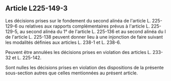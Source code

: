 Article L225-149-3
----
Les décisions prises sur le fondement du second alinéa de l'article L. 225-129-6
ou relatives aux rapports complémentaires prévus à l'article L. 225-129-5, au
second alinéa du 1° de l'article L. 225-136 et au second alinéa du I de
l'article L. 225-138 peuvent donner lieu à une injonction de faire suivant les
modalités définies aux articles L. 238-1 et L. 238-6.

Peuvent être annulées les décisions prises en violation des articles L. 233-32
et L. 225-142.

Sont nulles les décisions prises en violation des dispositions de la présente
sous-section autres que celles mentionnées au présent article.
